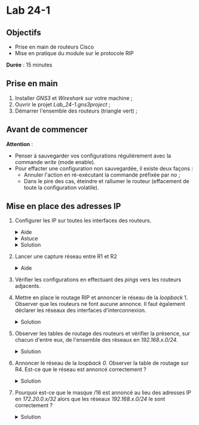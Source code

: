 Lab 24-1
===

## Objectifs
* Prise en main de routeurs Cisco
* Mise en pratique du module sur le protocole RIP

**Durée** : 15 minutes

## Prise en main
1. Installer _GNS3_ et _Wireshark_ sur votre machine ;
2. Ouvrir le projet _Lab_24-1.gns3project_ ;
3. Démarrer l'ensemble des routeurs (triangle vert) ;

## Avant de commencer 

**Attention** :
* Penser à sauvegarder vos configurations régulièrement avec la commande _write_ (mode enable).
* Pour effacter une configuration non sauvegardée, il existe deux façons :
    * Annuler l'action en ré-exécutant la commande préfixée par _no_ ;
    * Dans le pire des cas, éteindre et rallumer le routeur (effacement de toute la configuration volatile).

## Mise en place des adresses IP
1. Configurer les IP sur toutes les interfaces des routeurs. 
    <details>
      <summary>Aide</summary>

      <ul>
         <li>Pour ouvrir une console, clic droit sur le routeur puis sur <em>Console</em>.</li>
      </ul>
    </details>
    <details>
      <summary>Astuce</summary>

      * Penser à bien monter les interfaces physiques avec la commande _no shutdown_
    </details>
    <details>
    <summary>Solution</summary>

      <pre>
       Solution pour R1: 
   
       R1# configure terminal
       R1(conf)# interface e1/0
       R1(conf-if)# ip address 10.1.0.1 255.255.255.248
       R1(conf-if)# no shutdown
       R1(conf-if)# exit
       R1(conf)# interface e1/1
       R1(conf-if)# ip address 10.1.1.1 255.255.255.248
       R1(conf-if)# no shut
       R1(conf-if)# exit
       R1(conf)# interface lo0
       R1(conf-if)# ip address 172.20.0.1 255.255.255.255
       R1(conf-if)# exit
       R1(conf)# interface lo1
       R1(conf-if)# ip address 192.168.1.1 255.255.255.0
      </pre>
    </details>
3. Lancer une capture réseau entre R1 et R2 
    <details>
    <summary>Aide</summary>

    * Clic droit sur le lien puis sur _Start capture_ 
    </details>
4. Vérifier les configurations en effectuant des _pings_ vers les routeurs adjacents.
5. Mettre en place le routage RIP et annoncer le réseau de la _loopback_ 1. Observer que les routeurs ne font aucune annonce. Il faut également déclarer les réseaux des interfaces d'interconnexion.
    <details>
    <summary>Solution</summary>

    <pre>
    Solution pour R1: 

    R1# configure terminal
    R1(conf)# routeur rip
    R1(conf-router)# version 2
    R1(conf-router)# network 192.168.1.0
    R1(conf-router)# network 10.1.0.0
    R1(conf-router)# network 10.1.1.0
    </pre>
    </details>
6. Observer les tables de routage des routeurs et vérifier la présence, sur chacun d'entre eux, de l'ensemble des réseaux en _192.168.x.0/24_.
    <details>
    <summary>Solution</summary>

    <pre>
    Sur R3 :

            172.20.0.0/32 is subnetted, 1 subnets
    C       172.20.0.3 is directly connected, Loopback0
    R   192.168.4.0/24 [120/1] via 10.1.4.4, 00:00:24, Ethernet1/2
        10.0.0.0/29 is subnetted, 5 subnets
    R       10.1.3.0 [120/1] via 10.1.4.4, 00:00:24, Ethernet1/2
                    [120/1] via 10.1.2.2, 00:00:10, Ethernet1/1
    C       10.1.2.0 is directly connected, Ethernet1/1
    C       10.1.1.0 is directly connected, Ethernet1/0
    R       10.1.0.0 [120/1] via 10.1.2.2, 00:00:10, Ethernet1/1
                    [120/1] via 10.1.1.1, 00:00:13, Ethernet1/0
    C       10.1.4.0 is directly connected, Ethernet1/2
    R    192.168.1.0/24 [120/1] via 10.1.1.1, 00:00:13, Ethernet1/0
    R    192.168.2.0/24 [120/1] via 10.1.2.2, 00:00:10, Ethernet1/1
    C    192.168.3.0/24 is directly connected, Loopback1
    </pre>
    </details>
7. Annoncer le réseau de la _loopback 0_. Observer la table de routage sur R4. Est-ce que le réseau est annoncé correctement ?
    <details>
    <summary>Solution</summary>

    <pre>
    Sur R4:

            172.20.0.0/16 is variably subnetted, 2 subnets, 2 masks
    R       172.20.0.0/16 [120/1] via 10.1.4.3, 00:00:07, Ethernet1/1
                        [120/1] via 10.1.3.2, 00:00:14, Ethernet1/0
    C       172.20.0.4/32 is directly connected, Loopback0
    C   192.168.4.0/24 is directly connected, Loopback1
        10.0.0.0/29 is subnetted, 5 subnets
    C       10.1.3.0 is directly connected, Ethernet1/0
    R       10.1.2.0 [120/1] via 10.1.4.3, 00:00:07, Ethernet1/1
                    [120/1] via 10.1.3.2, 00:00:14, Ethernet1/0
    R       10.1.1.0 [120/1] via 10.1.4.3, 00:00:07, Ethernet1/1
    R       10.1.0.0 [120/1] via 10.1.3.2, 00:00:14, Ethernet1/0
    C       10.1.4.0 is directly connected, Ethernet1/1
    R    192.168.1.0/24 [120/2] via 10.1.4.3, 00:00:07, Ethernet1/1
                        [120/2] via 10.1.3.2, 00:00:14, Ethernet1/0
    R    192.168.2.0/24 [120/1] via 10.1.3.2, 00:00:15, Ethernet1/0
    R    192.168.3.0/24 [120/1] via 10.1.4.3, 00:00:07, Ethernet1/1
    </pre>
    * Les adresses IP _172.20.0.x/32_ ne sont pas annoncées correctement. Le sous réseau en /16 est annoncé à la place.
    </details>
8. Pourquoi est-ce que le masque /16 est annoncé au lieu des adresses IP en _172.20.0.x/32_ alors que les réseaux _192.168.x.0/24_ le sont correctement ?
    <details>
    <summary>Solution</summary>

    RIP est un protocole de routage de classe. Il ne sait pas annoncer des sous-réseaux. Aussi, les IP en _172.20.0.x_ appartiennent à la classe B à laquelle est associé un masque en /16 alors que les IP en _192.168.x.0_ appartiennent à la classe C à laquelle est associé un masque en /24.
    </details>
